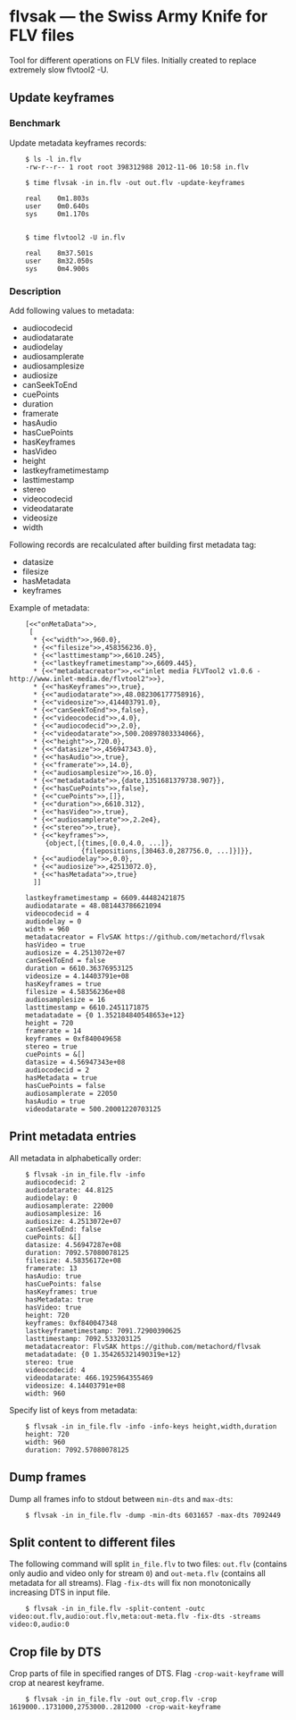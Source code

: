 # flvsak — the Swiss Army Knife for FLV files #

Tool for different operations on FLV files. Initially created to replace extremely slow flvtool2 -U.

## Update keyframes ##

### Benchmark ###

Update metadata keyframes records:

```
    $ ls -l in.flv
    -rw-r--r-- 1 root root 398312988 2012-11-06 10:58 in.flv

    $ time flvsak -in in.flv -out out.flv -update-keyframes

    real    0m1.803s
    user    0m0.640s
    sys     0m1.170s


    $ time flvtool2 -U in.flv

    real    8m37.501s
    user    8m32.050s
    sys     0m4.900s
```

### Description ###

Add following values to metadata:

 * audiocodecid
 * audiodatarate
 * audiodelay
 * audiosamplerate
 * audiosamplesize
 * audiosize
 * canSeekToEnd
 * cuePoints
 * duration
 * framerate
 * hasAudio
 * hasCuePoints
 * hasKeyframes
 * hasVideo
 * height
 * lastkeyframetimestamp
 * lasttimestamp
 * stereo
 * videocodecid
 * videodatarate
 * videosize
 * width


Following records are recalculated after building first metadata tag:

 * datasize
 * filesize
 * hasMetadata
 * keyframes

Example of metadata:

```
    [<<"onMetaData">>,
     [
      * {<<"width">>,960.0},
      * {<<"filesize">>,458356236.0},
      * {<<"lasttimestamp">>,6610.245},
      * {<<"lastkeyframetimestamp">>,6609.445},
      * {<<"metadatacreator">>,<<"inlet media FLVTool2 v1.0.6 - http://www.inlet-media.de/flvtool2">>},
      * {<<"hasKeyframes">>,true},
      * {<<"audiodatarate">>,48.082306177758916},
      * {<<"videosize">>,414403791.0},
      * {<<"canSeekToEnd">>,false},
      * {<<"videocodecid">>,4.0},
      * {<<"audiocodecid">>,2.0},
      * {<<"videodatarate">>,500.20897803334066},
      * {<<"height">>,720.0},
      * {<<"datasize">>,456947343.0},
      * {<<"hasAudio">>,true},
      * {<<"framerate">>,14.0},
      * {<<"audiosamplesize">>,16.0},
      * {<<"metadatadate">>,{date,1351681379738.907}},
      * {<<"hasCuePoints">>,false},
      * {<<"cuePoints">>,[]},
      * {<<"duration">>,6610.312},
      * {<<"hasVideo">>,true},
      * {<<"audiosamplerate">>,2.2e4},
      * {<<"stereo">>,true},
      * {<<"keyframes">>,
         {object,[{times,[0.0,4.0, ...]},
                  {filepositions,[30463.0,287756.0, ...]}]}},
      * {<<"audiodelay">>,0.0},
      * {<<"audiosize">>,42513072.0},
      * {<<"hasMetadata">>,true}
      ]]
```


```
    lastkeyframetimestamp = 6609.44482421875
    audiodatarate = 48.081443786621094
    videocodecid = 4
    audiodelay = 0
    width = 960
    metadatacreator = FlvSAK https://github.com/metachord/flvsak
    hasVideo = true
    audiosize = 4.2513072e+07
    canSeekToEnd = false
    duration = 6610.36376953125
    videosize = 4.14403791e+08
    hasKeyframes = true
    filesize = 4.58356236e+08
    audiosamplesize = 16
    lasttimestamp = 6610.2451171875
    metadatadate = {0 1.352184840548653e+12}
    height = 720
    framerate = 14
    keyframes = 0xf840049658
    stereo = true
    cuePoints = &[]
    datasize = 4.56947343e+08
    audiocodecid = 2
    hasMetadata = true
    hasCuePoints = false
    audiosamplerate = 22050
    hasAudio = true
    videodatarate = 500.20001220703125

```

## Print metadata entries ##

All metadata in alphabetically order:

```
    $ flvsak -in in_file.flv -info
    audiocodecid: 2
    audiodatarate: 44.8125
    audiodelay: 0
    audiosamplerate: 22000
    audiosamplesize: 16
    audiosize: 4.2513072e+07
    canSeekToEnd: false
    cuePoints: &[]
    datasize: 4.56947287e+08
    duration: 7092.57080078125
    filesize: 4.58356172e+08
    framerate: 13
    hasAudio: true
    hasCuePoints: false
    hasKeyframes: true
    hasMetadata: true
    hasVideo: true
    height: 720
    keyframes: 0xf840047348
    lastkeyframetimestamp: 7091.72900390625
    lasttimestamp: 7092.533203125
    metadatacreator: FlvSAK https://github.com/metachord/flvsak
    metadatadate: {0 1.354265321490319e+12}
    stereo: true
    videocodecid: 4
    videodatarate: 466.1925964355469
    videosize: 4.14403791e+08
    width: 960
```

Specify list of keys from metadata:

```
    $ flvsak -in in_file.flv -info -info-keys height,width,duration
    height: 720
    width: 960
    duration: 7092.57080078125
```

## Dump frames ##

Dump all frames info to stdout between `min-dts` and `max-dts`:

```
    $ flvsak -in in_file.flv -dump -min-dts 6031657 -max-dts 7092449
```

## Split content to different files ##

The following command will split `in_file.flv` to two files: `out.flv` (contains only audio and video only for stream `0`) and `out-meta.flv` (contains all metadata for all streams). Flag `-fix-dts` will fix non monotonically increasing DTS in input file.

```
    $ flvsak -in in_file.flv -split-content -outc video:out.flv,audio:out.flv,meta:out-meta.flv -fix-dts -streams video:0,audio:0
```

## Crop file by DTS ##

Crop parts of file in specified ranges of DTS. Flag `-crop-wait-keyframe` will crop at nearest keyframe.

```
    $ flvsak -in in_file.flv -out out_crop.flv -crop 1619000..1731000,2753000..2812000 -crop-wait-keyframe
```
